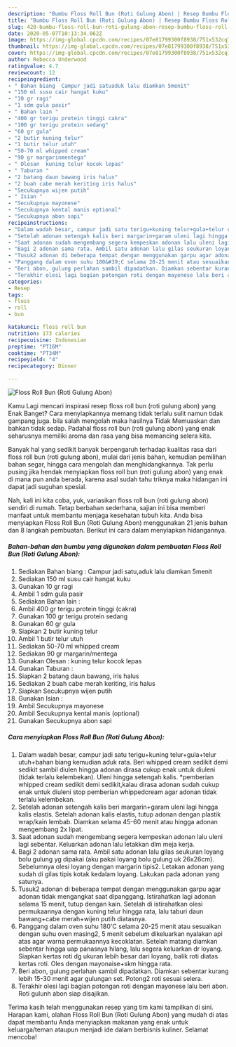 ```yaml
---
description: "Bumbu Floss Roll Bun (Roti Gulung Abon) | Resep Bumbu Floss Roll Bun (Roti Gulung Abon) Yang Sedap"
title: "Bumbu Floss Roll Bun (Roti Gulung Abon) | Resep Bumbu Floss Roll Bun (Roti Gulung Abon) Yang Sedap"
slug: 420-bumbu-floss-roll-bun-roti-gulung-abon-resep-bumbu-floss-roll-bun-roti-gulung-abon-yang-sedap
date: 2020-05-07T10:13:34.062Z
image: https://img-global.cpcdn.com/recipes/07e81799300f8938/751x532cq70/floss-roll-bun-roti-gulung-abon-foto-resep-utama.jpg
thumbnail: https://img-global.cpcdn.com/recipes/07e81799300f8938/751x532cq70/floss-roll-bun-roti-gulung-abon-foto-resep-utama.jpg
cover: https://img-global.cpcdn.com/recipes/07e81799300f8938/751x532cq70/floss-roll-bun-roti-gulung-abon-foto-resep-utama.jpg
author: Rebecca Underwood
ratingvalue: 4.7
reviewcount: 12
recipeingredient:
- " Bahan biang  Campur jadi satuaduk lalu diamkan 5menit"
- "150 ml susu cair hangat kuku"
- "10 gr ragi"
- "1 sdm gula pasir"
- " Bahan lain "
- "400 gr terigu protein tinggi cakra"
- "100 gr terigu protein sedang"
- "60 gr gula"
- "2 butir kuning telur"
- "1 butir telur utuh"
- "50-70 ml whipped cream"
- "90 gr margarinmentega"
- " Olesan  kuning telur kocok lepas"
- " Taburan "
- "2 batang daun bawang iris halus"
- "2 buah cabe merah keriting iris halus"
- "Secukupnya wijen putih"
- " Isian "
- "Secukupnya mayonese"
- "Secukupnya kental manis optional"
- "Secukupnya abon sapi"
recipeinstructions:
- "Dalam wadah besar, campur jadi satu terigu+kuning telur+gula+telur utuh+bahan biang kemudian aduk rata. Beri whipped cream sedikit demi sedikit sambil diulen hingga adonan dirasa cukup enak untuk diuleni (tidak terlalu kelembekan). Uleni hingga setengah kalis. *pemberian whipped cream sedikit demi sedikit,kalau dirasa adonan sudah cukup enak untuk diuleni stop pemberian whippedcream agar adonan tidak terlalu kelembekan."
- "Setelah adonan setengah kalis beri margarin+garam uleni lagi hingga kalis elastis. Setelah adonan kalis elastis, tutup adonan dengan plastik wrap/kain lembab. Diamkan selama 45-60 menit atau hingga adonan mengembang 2x lipat."
- "Saat adonan sudah mengembang segera kempeskan adonan lalu uleni lagi sebentar. Keluarkan adonan lalu letakkan dlm meja kerja."
- "Bagi 2 adonan sama rata. Ambil satu adonan lalu gilas seukuran loyang bolu gulung yg dipakai (aku pakai loyang bolu gulung uk 26x26cm). Sebelumnya olesi loyang dengan margarin tipis2. Letakan adonan yang sudah di gilas tipis kotak kedalam loyang. Lakukan pada adonan yang satunya."
- "Tusuk2 adonan di beberapa tempat dengan menggunakan garpu agar adonan tidak mengangkat saat dipanggang. Istirahatkan lagi adonan selama 15 menit, tutup dengan kain. Setelah di istirahatkan olesi permukaannya dengan kuning telur hingga rata, lalu taburi daun bawang+cabe merah+wijen putih diatasnya."
- "Panggang dalam oven suhu 180&#39;C selama 20-25 menit atau sesuaikan dengan suhu oven masing2, 5 menit sebelum dikeluarkan nyalakan api atas agar warna permukaannya kecoklatan. Setelah matang diamkan sebentar hingga uap panasnya hilang, lalu segera keluarkan dr loyang. Siapkan kertas roti dg ukuran lebih besar dari loyang, balik roti diatas kertas roti. Oles dengan mayonaise+skm hingga rata."
- "Beri abon, gulung perlahan sambil dipadatkan. Diamkan sebentar kurang lebih 15-30 menit agar gulungan set. Potong2 roti sesuai selera."
- "Terakhir olesi lagi bagian potongan roti dengan mayonese lalu beri abon. Roti gulunh abon siap disajikan."
categories:
- Resep
tags:
- floss
- roll
- bun

katakunci: floss roll bun 
nutrition: 173 calories
recipecuisine: Indonesian
preptime: "PT16M"
cooktime: "PT34M"
recipeyield: "4"
recipecategory: Dinner

---
```



![Floss Roll Bun (Roti Gulung Abon)](https://img-global.cpcdn.com/recipes/07e81799300f8938/751x532cq70/floss-roll-bun-roti-gulung-abon-foto-resep-utama.jpg)

Kamu Lagi mencari inspirasi resep floss roll bun (roti gulung abon) yang Enak Banget? Cara menyiapkannya memang tidak terlalu sulit namun tidak gampang juga. bila salah mengolah maka hasilnya Tidak Memuaskan dan bahkan tidak sedap. Padahal floss roll bun (roti gulung abon) yang enak seharusnya memiliki aroma dan rasa yang bisa memancing selera kita.

Banyak hal yang sedikit banyak berpengaruh terhadap kualitas rasa dari floss roll bun (roti gulung abon), mulai dari jenis bahan, kemudian pemilihan bahan segar, hingga cara mengolah dan menghidangkannya. Tak perlu pusing jika hendak menyiapkan floss roll bun (roti gulung abon) yang enak di mana pun anda berada, karena asal sudah tahu triknya maka hidangan ini dapat jadi suguhan spesial.




Nah, kali ini kita coba, yuk, variasikan floss roll bun (roti gulung abon) sendiri di rumah. Tetap berbahan sederhana, sajian ini bisa memberi manfaat untuk membantu menjaga kesehatan tubuh kita. Anda bisa menyiapkan Floss Roll Bun (Roti Gulung Abon) menggunakan 21 jenis bahan dan 8 langkah pembuatan. Berikut ini cara dalam menyiapkan hidangannya.

<!--inarticleads1-->

##### Bahan-bahan dan bumbu yang digunakan dalam pembuatan Floss Roll Bun (Roti Gulung Abon):

1. Sediakan  Bahan biang : Campur jadi satu,aduk lalu diamkan 5menit
1. Sediakan 150 ml susu cair hangat kuku
1. Gunakan 10 gr ragi
1. Ambil 1 sdm gula pasir
1. Sediakan  Bahan lain :
1. Ambil 400 gr terigu protein tinggi (cakra)
1. Gunakan 100 gr terigu protein sedang
1. Gunakan 60 gr gula
1. Siapkan 2 butir kuning telur
1. Ambil 1 butir telur utuh
1. Sediakan 50-70 ml whipped cream
1. Sediakan 90 gr margarin/mentega
1. Gunakan  Olesan : kuning telur kocok lepas
1. Gunakan  Taburan :
1. Siapkan 2 batang daun bawang, iris halus
1. Sediakan 2 buah cabe merah keriting, iris halus
1. Siapkan Secukupnya wijen putih
1. Gunakan  Isian :
1. Ambil Secukupnya mayonese
1. Ambil Secukupnya kental manis (optional)
1. Gunakan Secukupnya abon sapi




<!--inarticleads2-->

##### Cara menyiapkan Floss Roll Bun (Roti Gulung Abon):

1. Dalam wadah besar, campur jadi satu terigu+kuning telur+gula+telur utuh+bahan biang kemudian aduk rata. Beri whipped cream sedikit demi sedikit sambil diulen hingga adonan dirasa cukup enak untuk diuleni (tidak terlalu kelembekan). Uleni hingga setengah kalis. *pemberian whipped cream sedikit demi sedikit,kalau dirasa adonan sudah cukup enak untuk diuleni stop pemberian whippedcream agar adonan tidak terlalu kelembekan.
1. Setelah adonan setengah kalis beri margarin+garam uleni lagi hingga kalis elastis. Setelah adonan kalis elastis, tutup adonan dengan plastik wrap/kain lembab. Diamkan selama 45-60 menit atau hingga adonan mengembang 2x lipat.
1. Saat adonan sudah mengembang segera kempeskan adonan lalu uleni lagi sebentar. Keluarkan adonan lalu letakkan dlm meja kerja.
1. Bagi 2 adonan sama rata. Ambil satu adonan lalu gilas seukuran loyang bolu gulung yg dipakai (aku pakai loyang bolu gulung uk 26x26cm). Sebelumnya olesi loyang dengan margarin tipis2. Letakan adonan yang sudah di gilas tipis kotak kedalam loyang. Lakukan pada adonan yang satunya.
1. Tusuk2 adonan di beberapa tempat dengan menggunakan garpu agar adonan tidak mengangkat saat dipanggang. Istirahatkan lagi adonan selama 15 menit, tutup dengan kain. Setelah di istirahatkan olesi permukaannya dengan kuning telur hingga rata, lalu taburi daun bawang+cabe merah+wijen putih diatasnya.
1. Panggang dalam oven suhu 180&#39;C selama 20-25 menit atau sesuaikan dengan suhu oven masing2, 5 menit sebelum dikeluarkan nyalakan api atas agar warna permukaannya kecoklatan. Setelah matang diamkan sebentar hingga uap panasnya hilang, lalu segera keluarkan dr loyang. Siapkan kertas roti dg ukuran lebih besar dari loyang, balik roti diatas kertas roti. Oles dengan mayonaise+skm hingga rata.
1. Beri abon, gulung perlahan sambil dipadatkan. Diamkan sebentar kurang lebih 15-30 menit agar gulungan set. Potong2 roti sesuai selera.
1. Terakhir olesi lagi bagian potongan roti dengan mayonese lalu beri abon. Roti gulunh abon siap disajikan.




Terima kasih telah menggunakan resep yang tim kami tampilkan di sini. Harapan kami, olahan Floss Roll Bun (Roti Gulung Abon) yang mudah di atas dapat membantu Anda menyiapkan makanan yang enak untuk keluarga/teman ataupun menjadi ide dalam berbisnis kuliner. Selamat mencoba!
